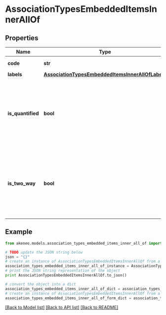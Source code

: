 # AssociationTypesEmbeddedItemsInnerAllOf


## Properties
Name | Type | Description | Notes
------------ | ------------- | ------------- | -------------
**code** | **str** | Association type code | 
**labels** | [**AssociationTypesEmbeddedItemsInnerAllOfLabels**](AssociationTypesEmbeddedItemsInnerAllOfLabels.md) |  | [optional] 
**is_quantified** | **bool** | When true, the association is a quantified association (Only available in the PIM Serenity version.) | [optional] [default to False]
**is_two_way** | **bool** | When true, the association is a two-way association (Only available in the PIM Serenity version.) | [optional] [default to False]

## Example

```python
from akeneo.models.association_types_embedded_items_inner_all_of import AssociationTypesEmbeddedItemsInnerAllOf

# TODO update the JSON string below
json = "{}"
# create an instance of AssociationTypesEmbeddedItemsInnerAllOf from a JSON string
association_types_embedded_items_inner_all_of_instance = AssociationTypesEmbeddedItemsInnerAllOf.from_json(json)
# print the JSON string representation of the object
print AssociationTypesEmbeddedItemsInnerAllOf.to_json()

# convert the object into a dict
association_types_embedded_items_inner_all_of_dict = association_types_embedded_items_inner_all_of_instance.to_dict()
# create an instance of AssociationTypesEmbeddedItemsInnerAllOf from a dict
association_types_embedded_items_inner_all_of_form_dict = association_types_embedded_items_inner_all_of.from_dict(association_types_embedded_items_inner_all_of_dict)
```
[[Back to Model list]](../README.md#documentation-for-models) [[Back to API list]](../README.md#documentation-for-api-endpoints) [[Back to README]](../README.md)


